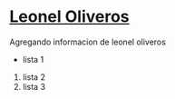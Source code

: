 # [Leonel Oliveros](https://github.com/leoneloliveros)

Agregando informacion de leonel oliveros

- lista 1


1. lista 2
2. lista 3